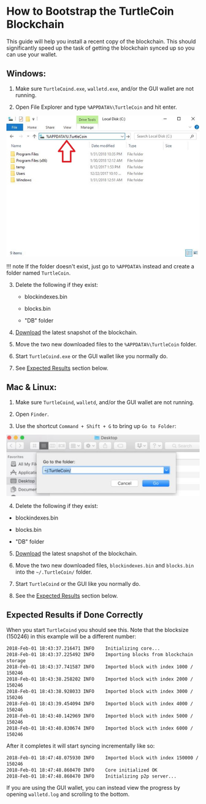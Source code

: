 # How to Bootstrap the TurtleCoin Blockchain

This guide will help you install a recent copy of the blockchain. This should significantly speed up the task of getting the blockchain synced up so you can use your wallet.

## Windows:
1. Make sure `TurtleCoind.exe`, `walletd.exe`, and/or the GUI wallet are not running.

2. Open File Explorer and type `%APPDATA%\TurtleCoin` and hit enter.

![file explorer](images/bootstrap/file_explorer.jpg)

!!! note
    If the folder doesn't exist, just go to `%APPDATA%` instead and create a folder named `TurtleCoin`.

3. Delete the following if they exist:

   * blockindexes.bin

   * blocks.bin

   * "DB" folder


  4. [Download](https://f000.backblazeb2.com/file/turtle-blockchain/latest.zip) the latest snapshot of the blockchain.

  5. Move the two new downloaded files to the `%APPDATA%\TurtleCoin` folder.

  6. Start `TurtleCoind.exe` or the GUI wallet like you normally do.

  7. See [Expected Results](#ExpectedResults) section below.



## Mac & Linux:
1. Make sure `TurtleCoind`, `walletd`, and/or the GUI wallet are not running.

2. Open `Finder`.

3. Use the shortcut `Command + Shift + G` to bring up `Go to Folder`:

![findergoto.jpg](images/bootstrap/findergoto.jpg)

4. Delete the following if they exist: 

* blockindexes.bin 

* blocks.bin 

* "DB" folder 



5. [Download](https://f000.backblazeb2.com/file/turtle-blockchain/latest.zip) the latest snapshot of the blockchain.

6. Move the two new downloaded files, `blockindexes.bin` and `blocks.bin` into the `~/.TurtleCoin/` folder.

7. Start `TurtleCoind` or the GUI like you normally do.

8. See the [Expected Results](#ExpectedResults) section below.

## Expected Results if Done Correctly <a name="ExpectedResults"></a>

When you start `TurtleCoind` you should see this. Note that the blocksize (150246) in this example will be a different number:
```
2018-Feb-01 18:43:37.216471 INFO    Initializing core...
2018-Feb-01 18:43:37.225492 INFO    Importing blocks from blockchain storage
2018-Feb-01 18:43:37.741587 INFO    Imported block with index 1000 / 150246
2018-Feb-01 18:43:38.258202 INFO    Imported block with index 2000 / 150246
2018-Feb-01 18:43:38.928033 INFO    Imported block with index 3000 / 150246
2018-Feb-01 18:43:39.454094 INFO    Imported block with index 4000 / 150246
2018-Feb-01 18:43:40.142969 INFO    Imported block with index 5000 / 150246
2018-Feb-01 18:43:40.830674 INFO    Imported block with index 6000 / 150246
```

After it completes it will start syncing incrementally like so:
```
2018-Feb-01 18:47:48.075930 INFO    Imported block with index 150000 / 150246
2018-Feb-01 18:47:48.860470 INFO    Core initialized OK
2018-Feb-01 18:47:48.860470 INFO    Initializing p2p server...
```

If you are using the GUI wallet, you can instead view the progress by opening `walletd.log` and scrolling to the bottom.
